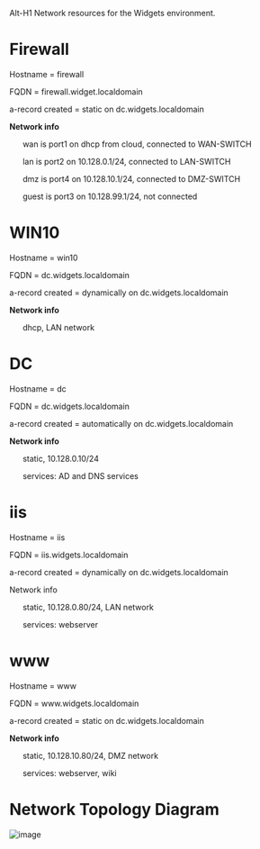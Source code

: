 Alt-H1 Network resources for the Widgets environment.

<html>
 <body>
 
 # Firewall
  <p> Hostname = firewall </p> 
  <p> FQDN = firewall.widget.localdomain </p>
  <p> a-record created = static on dc.widgets.localdomain </p> 
  <b> Network info </b>
  <p> &nbsp&nbsp&nbsp&nbsp&nbsp wan is port1 on dhcp from cloud, connected to WAN-SWITCH </p> 
  <p> &nbsp&nbsp&nbsp&nbsp&nbsp lan is port2 on 10.128.0.1/24, connected to LAN-SWITCH </p>  
  <p> &nbsp&nbsp&nbsp&nbsp&nbsp dmz is port4 on 10.128.10.1/24, connected to DMZ-SWITCH </p> 
  <p> &nbsp&nbsp&nbsp&nbsp&nbsp guest is port3 on 10.128.99.1/24,  not connected </p>

 # WIN10
  <p> Hostname = win10 </p> 
  <p> FQDN = dc.widgets.localdomain </p>
  <p> a-record created = dynamically on dc.widgets.localdomain </p> 
  <b> Network info </b> 
  <p> &nbsp&nbsp&nbsp&nbsp&nbsp dhcp, LAN network </p>

# DC
  <p> Hostname = dc </p>
  <p> FQDN = dc.widgets.localdomain </p>
  <p> a-record created = automatically on dc.widgets.localdomain </p> 
  <b> Network info </b>
  <p>  &nbsp&nbsp&nbsp&nbsp&nbsp static, 10.128.0.10/24 </p> 
  <p>  &nbsp&nbsp&nbsp&nbsp&nbsp services: AD and DNS services </p>

# iis 
  <p> Hostname = iis </p>
  <p> FQDN = iis.widgets.localdomain </p>
  <p> a-record created = dynamically on dc.widgets.localdomain </p>
  <b> </b>Network info </b>
  <p>  &nbsp&nbsp&nbsp&nbsp&nbsp static, 10.128.0.80/24, LAN network </p> 
  <p>  &nbsp&nbsp&nbsp&nbsp&nbsp services: webserver </p>

# www 
  <p> Hostname = www </p>
  <p> FQDN = www.widgets.localdomain </p>
  <p> a-record created = static on dc.widgets.localdomain </p>
  <b> Network info </b> 
  <p> &nbsp&nbsp&nbsp&nbsp&nbsp static, 10.128.10.80/24, DMZ network </p> 
  <p> &nbsp&nbsp&nbsp&nbsp&nbsp services: webserver, wiki </p>

 </body>
</html>
<p></p>
<p></p>

# Network Topology Diagram
![image](https://github.com/NPotter44/Networklab/assets/144384452/2ff0ace1-ee65-4601-bb0d-bc07fb8f61d5)

